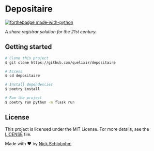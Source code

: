 # Depositaire

[![forthebadge made-with-python](https://ForTheBadge.com/images/badges/made-with-python.svg)](https://www.python.org/)

_A share registrar solution for the 21st century._

## Getting started

```bash
# Clone this project
$ git clone https://github.com/quelixir/depositaire

# Access
$ cd depositaire

# Install dependencies
$ poetry install

# Run the project
$ poetry run python -m flask run
```

## License

This project is licensed under the MIT License. For more details, see the [LICENSE](LICENSE) file.

Made with :heart: by <a href="https://github.com/quelixir" target="_blank">Nick Schlobohm</a>
